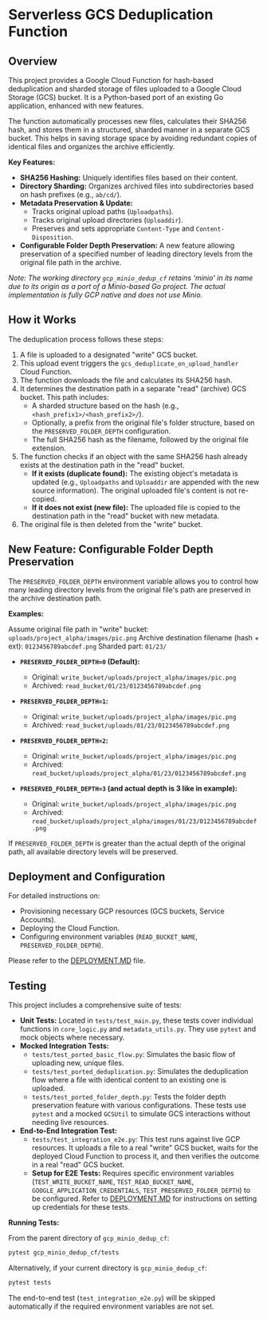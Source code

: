 # Serverless GCS Deduplication Function

## Overview

This project provides a Google Cloud Function for hash-based deduplication and sharded storage of files uploaded to a Google Cloud Storage (GCS) bucket. It is a Python-based port of an existing Go application, enhanced with new features.

The function automatically processes new files, calculates their SHA256 hash, and stores them in a structured, sharded manner in a separate GCS bucket. This helps in saving storage space by avoiding redundant copies of identical files and organizes the archive efficiently.

**Key Features:**

*   **SHA256 Hashing:** Uniquely identifies files based on their content.
*   **Directory Sharding:** Organizes archived files into subdirectories based on hash prefixes (e.g., `ab/cd/`).
*   **Metadata Preservation & Update:**
    *   Tracks original upload paths (`Uploadpaths`).
    *   Tracks original upload directories (`Uploaddir`).
    *   Preserves and sets appropriate `Content-Type` and `Content-Disposition`.
*   **Configurable Folder Depth Preservation:** A new feature allowing preservation of a specified number of leading directory levels from the original file path in the archive.

*Note: The working directory `gcp_minio_dedup_cf` retains 'minio' in its name due to its origin as a port of a Minio-based Go project. The actual implementation is fully GCP native and does not use Minio.*

## How it Works

The deduplication process follows these steps:

1.  A file is uploaded to a designated "write" GCS bucket.
2.  This upload event triggers the `gcs_deduplicate_on_upload_handler` Cloud Function.
3.  The function downloads the file and calculates its SHA256 hash.
4.  It determines the destination path in a separate "read" (archive) GCS bucket. This path includes:
    *   A sharded structure based on the hash (e.g., `<hash_prefix1>/<hash_prefix2>/`).
    *   Optionally, a prefix from the original file's folder structure, based on the `PRESERVED_FOLDER_DEPTH` configuration.
    *   The full SHA256 hash as the filename, followed by the original file extension.
5.  The function checks if an object with the same SHA256 hash already exists at the destination path in the "read" bucket.
    *   **If it exists (duplicate found):** The existing object's metadata is updated (e.g., `Uploadpaths` and `Uploaddir` are appended with the new source information). The original uploaded file's content is not re-copied.
    *   **If it does not exist (new file):** The uploaded file is copied to the destination path in the "read" bucket with new metadata.
6.  The original file is then deleted from the "write" bucket.

## New Feature: Configurable Folder Depth Preservation

The `PRESERVED_FOLDER_DEPTH` environment variable allows you to control how many leading directory levels from the original file's path are preserved in the archive destination path.

**Examples:**

Assume original file path in "write" bucket: `uploads/project_alpha/images/pic.png`
Archive destination filename (hash + ext): `0123456789abcdef.png`
Sharded part: `01/23/`

*   **`PRESERVED_FOLDER_DEPTH=0` (Default):**
    *   Original: `write_bucket/uploads/project_alpha/images/pic.png`
    *   Archived: `read_bucket/01/23/0123456789abcdef.png`

*   **`PRESERVED_FOLDER_DEPTH=1`:**
    *   Original: `write_bucket/uploads/project_alpha/images/pic.png`
    *   Archived: `read_bucket/uploads/01/23/0123456789abcdef.png`

*   **`PRESERVED_FOLDER_DEPTH=2`:**
    *   Original: `write_bucket/uploads/project_alpha/images/pic.png`
    *   Archived: `read_bucket/uploads/project_alpha/01/23/0123456789abcdef.png`

*   **`PRESERVED_FOLDER_DEPTH=3` (and actual depth is 3 like in example):**
    *   Original: `write_bucket/uploads/project_alpha/images/pic.png`
    *   Archived: `read_bucket/uploads/project_alpha/images/01/23/0123456789abcdef.png`

If `PRESERVED_FOLDER_DEPTH` is greater than the actual depth of the original path, all available directory levels will be preserved.

## Deployment and Configuration

For detailed instructions on:
*   Provisioning necessary GCP resources (GCS buckets, Service Accounts).
*   Deploying the Cloud Function.
*   Configuring environment variables (`READ_BUCKET_NAME`, `PRESERVED_FOLDER_DEPTH`).

Please refer to the [DEPLOYMENT.MD](DEPLOYMENT.md) file.

## Testing

This project includes a comprehensive suite of tests:

*   **Unit Tests:** Located in `tests/test_main.py`, these tests cover individual functions in `core_logic.py` and `metadata_utils.py`. They use `pytest` and mock objects where necessary.
*   **Mocked Integration Tests:**
    *   `tests/test_ported_basic_flow.py`: Simulates the basic flow of uploading new, unique files.
    *   `tests/test_ported_deduplication.py`: Simulates the deduplication flow where a file with identical content to an existing one is uploaded.
    *   `tests/test_ported_folder_depth.py`: Tests the folder depth preservation feature with various configurations.
    These tests use `pytest` and a mocked `GCSUtil` to simulate GCS interactions without needing live resources.
*   **End-to-End Integration Test:**
    *   `tests/test_integration_e2e.py`: This test runs against live GCP resources. It uploads a file to a real "write" GCS bucket, waits for the deployed Cloud Function to process it, and then verifies the outcome in a real "read" GCS bucket.
    *   **Setup for E2E Tests:** Requires specific environment variables (`TEST_WRITE_BUCKET_NAME`, `TEST_READ_BUCKET_NAME`, `GOOGLE_APPLICATION_CREDENTIALS`, `TEST_PRESERVED_FOLDER_DEPTH`) to be configured. Refer to [DEPLOYMENT.MD](DEPLOYMENT.MD) for instructions on setting up credentials for these tests.

**Running Tests:**

From the parent directory of `gcp_minio_dedup_cf`:
```bash
pytest gcp_minio_dedup_cf/tests
```

Alternatively, if your current directory is `gcp_minio_dedup_cf`:
```bash
pytest tests
```
The end-to-end test (`test_integration_e2e.py`) will be skipped automatically if the required environment variables are not set.
```
